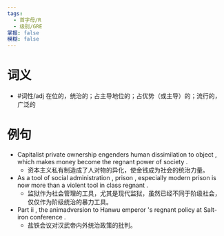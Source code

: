 ```yaml
---
tags:
  - 首字母/R
  - 级别/GRE
掌握: false
模糊: false
---
```

# 词义
- #词性/adj  在位的，统治的；占主导地位的；占优势（或主导）的；流行的，广泛的
# 例句
- Capitalist private ownership engenders human dissimilation to object , which makes money become the regnant power of society .
	- 资本主义私有制造成了人对物的异化，使金钱成为社会的统治力量。
- As a tool of social administration , prison , especially modern prison is now more than a violent tool in class regnant .
	- 监狱作为社会管理的工具，尤其是现代监狱，虽然已经不同于阶级社会，仅仅作为阶级统治的暴力工具。
- Part ii , the animadversion to Hanwu emperor 's regnant policy at Salt-iron conference .
	- 盐铁会议对汉武帝内外统治政策的批判。
